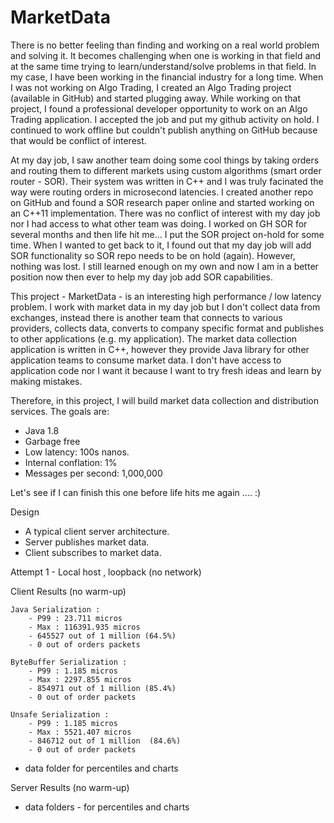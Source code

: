 # MarketData

There is no better feeling than finding and working on a real world problem and solving it.  It becomes challenging
when one is working in that field and at the same time trying to learn/understand/solve problems in that field.
In my case, I have been working in the financial industry for a long time. When I was not working on Algo Trading,
I created an Algo Trading project (available in GitHub) and started plugging away.  While working on that project,
I found a professional developer opportunity to work on an Algo Trading application.  I accepted the job and put my
github activity on hold.  I continued to work offline but couldn't publish anything on GitHub because that would be
conflict of interest.

At my day job, I saw another team doing some cool things by taking orders and routing them to different markets using
custom algorithms (smart order router - SOR).  Their system was written in C++ and I was truly facinated the way were
routing orders in microsecond latencies.  I created another repo on GitHub and found a SOR research paper online and
started working on an C++11 implementation.  There was no conflict of interest with my day job nor I had access to what other team
was doing. I worked on GH SOR for several months and then life hit me... I put the SOR project on-hold for some time.  When I wanted 
to get back to it, I found out that my day job will add SOR functionality so SOR repo needs to be on hold (again).  However, nothing was lost. I still learned enough on my own and now I am in a better position now then ever to help my day job add SOR capabilities.

This project - MarketData - is an interesting high performance / low latency problem.  I work with market data in my
day job but I don't collect data from exchanges, instead there is another team that connects to various providers,
collects data, converts to company specific format and publishes to other applications (e.g. my application). The market
data collection application is written in C++, however they provide Java library for other application teams to consume
market data.  I don't have access to application code nor I want it because I want to try fresh ideas and learn by
making mistakes.

Therefore, in this project, I will build market data collection and distribution services.  The goals are:

- Java 1.8
- Garbage free
- Low latency: 100s nanos.
- Internal conflation: 1%
- Messages per second: 1,000,000

Let's see if I can finish this one before life hits me again .... :)

Design
- A typical client server architecture.  
- Server publishes market data.
- Client subscribes to market data.


Attempt 1 - Local host , loopback (no network)

Client Results (no warm-up)
    
    Java Serialization :
        - P99 : 23.711 micros
        - Max : 116391.935 micros
        - 645527 out of 1 million (64.5%)
        - 0 out of orders packets

    ByteBuffer Serialization :
        - P99 : 1.185 micros
        - Max : 2297.855 micros
        - 854971 out of 1 million (85.4%)
        - 0 out of order packets

    Unsafe Serialization :
        - P99 : 1.185 micros
        - Max : 5521.407 micros
        - 846712 out of 1 million  (84.6%)
        - 0 out of order packets

- data folder for percentiles and charts
 
Server Results (no warm-up)
- data folders - for percentiles and charts
 
